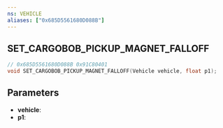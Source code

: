 ```yaml
---
ns: VEHICLE
aliases: ["0x685D5561680D088B"]
---
```

## SET_CARGOBOB_PICKUP_MAGNET_FALLOFF

```c
// 0x685D5561680D088B 0x91C80401
void SET_CARGOBOB_PICKUP_MAGNET_FALLOFF(Vehicle vehicle, float p1);
```

## Parameters
* **vehicle**: 
* **p1**: 

